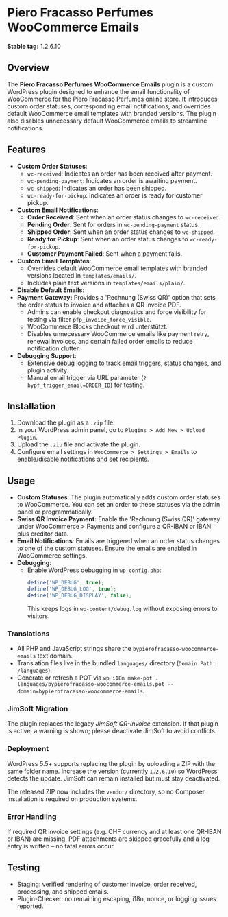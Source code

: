 # Piero Fracasso Perfumes WooCommerce Emails

**Stable tag:** 1.2.6.10

## Overview
The **Piero Fracasso Perfumes WooCommerce Emails** plugin is a custom WordPress plugin designed to enhance the email functionality of WooCommerce for the Piero Fracasso Perfumes online store. It introduces custom order statuses, corresponding email notifications, and overrides default WooCommerce email templates with branded versions. The plugin also disables unnecessary default WooCommerce emails to streamline notifications.

## Features
- **Custom Order Statuses**:
  - `wc-received`: Indicates an order has been received after payment.
  - `wc-pending-payment`: Indicates an order is awaiting payment.
  - `wc-shipped`: Indicates an order has been shipped.
  - `wc-ready-for-pickup`: Indicates an order is ready for customer pickup.
- **Custom Email Notifications**:
  - **Order Received**: Sent when an order status changes to `wc-received`.
  - **Pending Order**: Sent for orders in `wc-pending-payment` status.
  - **Shipped Order**: Sent when an order status changes to `wc-shipped`.
  - **Ready for Pickup**: Sent when an order status changes to `wc-ready-for-pickup`.
  - **Customer Payment Failed**: Sent when a payment fails.
- **Custom Email Templates**:
  - Overrides default WooCommerce email templates with branded versions located in `templates/emails/`.
  - Includes plain text versions in `templates/emails/plain/`.
- **Disable Default Emails**:
- **Payment Gateway:** Provides a 'Rechnung (Swiss QR)' option that sets the order status to invoice and attaches a QR invoice PDF.
  - Admins can enable checkout diagnostics and force visibility for testing via filter `pfp_invoice_force_visible`.
  - WooCommerce Blocks checkout wird unterstützt.
  - Disables unnecessary WooCommerce emails like payment retry, renewal invoices, and certain failed order emails to reduce notification clutter.
- **Debugging Support**:
  - Extensive debug logging to track email triggers, status changes, and plugin activity.
  - Manual email trigger via URL parameter (`?bypf_trigger_email=ORDER_ID`) for testing.

## Installation
1. Download the plugin as a `.zip` file.
2. In your WordPress admin panel, go to `Plugins > Add New > Upload Plugin`.
3. Upload the `.zip` file and activate the plugin.
4. Configure email settings in `WooCommerce > Settings > Emails` to enable/disable notifications and set recipients.

## Usage
- **Custom Statuses**: The plugin automatically adds custom order statuses to WooCommerce. You can set an order to these statuses via the admin panel or programmatically.
- **Swiss QR Invoice Payment:** Enable the 'Rechnung (Swiss QR)' gateway under WooCommerce > Payments and configure a QR-IBAN or IBAN plus creditor data.
- **Email Notifications**: Emails are triggered when an order status changes to one of the custom statuses. Ensure the emails are enabled in WooCommerce settings.
- **Debugging**:
  - Enable WordPress debugging in `wp-config.php`:
    ```php
    define('WP_DEBUG', true);
    define('WP_DEBUG_LOG', true);
    define('WP_DEBUG_DISPLAY', false);
    ```
    This keeps logs in `wp-content/debug.log` without exposing errors to visitors.

### Translations
- All PHP and JavaScript strings share the `bypierofracasso-woocommerce-emails` text domain.
- Translation files live in the bundled `languages/` directory (`Domain Path: /languages`).
- Generate or refresh a POT via `wp i18n make-pot . languages/bypierofracasso-woocommerce-emails.pot --domain=bypierofracasso-woocommerce-emails`.

### JimSoft Migration
The plugin replaces the legacy *JimSoft QR-Invoice* extension. If that plugin is active, a warning is shown; please deactivate JimSoft to avoid conflicts.

### Deployment
WordPress 5.5+ supports replacing the plugin by uploading a ZIP with the same folder name. Increase the version (currently `1.2.6.10`) so WordPress detects the update. JimSoft can remain installed but must stay deactivated.

The released ZIP now includes the `vendor/` directory, so no Composer installation is required on production systems.

### Error Handling
If required QR invoice settings (e.g. CHF currency and at least one QR-IBAN or IBAN) are missing, PDF attachments are skipped gracefully and a log entry is written – no fatal errors occur.

## Testing
- Staging: verified rendering of customer invoice, order received, processing, and shipped emails.
- Plugin-Checker: no remaining escaping, i18n, nonce, or logging issues reported.
